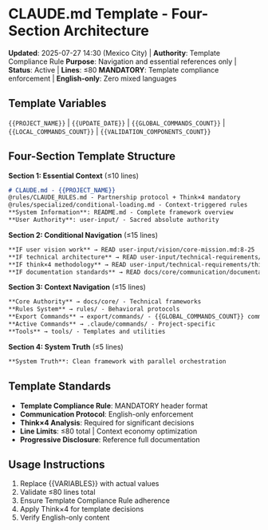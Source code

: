 # CLAUDE.md Template - Four-Section Architecture

**Updated**: 2025-07-27 14:30 (Mexico City) | **Authority**: Template Compliance Rule
**Purpose**: Navigation and essential references only | **Status**: Active | **Lines**: ≤80
**MANDATORY**: Template compliance enforcement | **English-only**: Zero mixed languages

## Template Variables
`{{PROJECT_NAME}}` | `{{UPDATE_DATE}}` | `{{GLOBAL_COMMANDS_COUNT}}` | `{{LOCAL_COMMANDS_COUNT}}` | `{{VALIDATION_COMPONENTS_COUNT}}`

## Four-Section Template Structure

**Section 1: Essential Context** (≤10 lines)
```markdown
# CLAUDE.md - {{PROJECT_NAME}}
@rules/CLAUDE_RULES.md - Partnership protocol + Think×4 mandatory
@rules/specialized/conditional-loading.md - Context-triggered rules
**System Information**: README.md - Complete framework overview
**User Authority**: user-input/ - Sacred absolute authority
```

**Section 2: Conditional Navigation** (≤15 lines)
```markdown
**IF user vision work** → READ user-input/vision/core-mission.md:8-25
**IF technical architecture** → READ user-input/technical-requirements/technical-architecture.md:15-45
**IF think×4 methodology** → READ user-input/technical-requirements/think-by-four-mandatory.md:10-30
**IF documentation standards** → READ docs/core/communication/documentation.md:20-50
```

**Section 3: Context Navigation** (≤15 lines)
```markdown
**Core Authority** → docs/core/ - Technical frameworks
**Rules System** → rules/ - Behavioral protocols
**Export Commands** → export/commands/ - {{GLOBAL_COMMANDS_COUNT}} commands
**Active Commands** → .claude/commands/ - Project-specific
**Tools** → tools/ - Templates and utilities
```

**Section 4: System Truth** (≤5 lines)
```markdown
**System Truth**: Clean framework with parallel orchestration
```

## Template Standards
- **Template Compliance Rule**: MANDATORY header format
- **Communication Protocol**: English-only enforcement  
- **Think×4 Analysis**: Required for significant decisions
- **Line Limits**: ≤80 total | Context economy optimization
- **Progressive Disclosure**: Reference full documentation

## Usage Instructions
1. Replace {{VARIABLES}} with actual values
2. Validate ≤80 lines total
3. Ensure Template Compliance Rule adherence
4. Apply Think×4 for template decisions
5. Verify English-only content